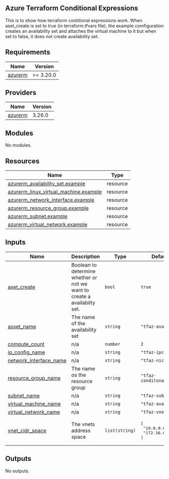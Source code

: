 ## Azure Terraform Conditional Expressions
This is to show how terraform contitional expressions work. When aset_create is set to true (in terraform.tfvars file), the example comfiguration creates an availability set and attaches the virtual machine to it but when set to false, it does not create availability set.

<!-- BEGIN_TF_DOCS -->
## Requirements

| Name | Version |
|------|---------|
| <a name="requirement_azurerm"></a> [azurerm](#requirement\_azurerm) | >= 3.20.0 |

## Providers

| Name | Version |
|------|---------|
| <a name="provider_azurerm"></a> [azurerm](#provider\_azurerm) | 3.26.0 |

## Modules

No modules.

## Resources

| Name | Type |
|------|------|
| [azurerm_availability_set.example](https://registry.terraform.io/providers/hashicorp/azurerm/latest/docs/resources/availability_set) | resource |
| [azurerm_linux_virtual_machine.example](https://registry.terraform.io/providers/hashicorp/azurerm/latest/docs/resources/linux_virtual_machine) | resource |
| [azurerm_network_interface.example](https://registry.terraform.io/providers/hashicorp/azurerm/latest/docs/resources/network_interface) | resource |
| [azurerm_resource_group.example](https://registry.terraform.io/providers/hashicorp/azurerm/latest/docs/resources/resource_group) | resource |
| [azurerm_subnet.example](https://registry.terraform.io/providers/hashicorp/azurerm/latest/docs/resources/subnet) | resource |
| [azurerm_virtual_network.example](https://registry.terraform.io/providers/hashicorp/azurerm/latest/docs/resources/virtual_network) | resource |

## Inputs

| Name | Description | Type | Default | Required |
|------|-------------|------|---------|:--------:|
| <a name="input_aset_create"></a> [aset\_create](#input\_aset\_create) | Boolean to determine whether or not we want to create a availabilty set. | `bool` | `true` | no |
| <a name="input_asset_name"></a> [asset\_name](#input\_asset\_name) | The name of the availability set | `string` | `"tfaz-availset"` | no |
| <a name="input_compute_count"></a> [compute\_count](#input\_compute\_count) | n/a | `number` | `2` | no |
| <a name="input_ip_config_name"></a> [ip\_config\_name](#input\_ip\_config\_name) | n/a | `string` | `"tfaz-ipconfig"` | no |
| <a name="input_network_interface_name"></a> [network\_interface\_name](#input\_network\_interface\_name) | n/a | `string` | `"tfaz-nic"` | no |
| <a name="input_resource_group_name"></a> [resource\_group\_name](#input\_resource\_group\_name) | The name os the resource group | `string` | `"tfaz-conditonal-rg"` | no |
| <a name="input_subnet_name"></a> [subnet\_name](#input\_subnet\_name) | n/a | `string` | `"tfaz-subnet"` | no |
| <a name="input_virtual_machine_name"></a> [virtual\_machine\_name](#input\_virtual\_machine\_name) | n/a | `string` | `"tfaz-availvm"` | no |
| <a name="input_virtual_network_name"></a> [virtual\_network\_name](#input\_virtual\_network\_name) | n/a | `string` | `"tfaz-vnet"` | no |
| <a name="input_vnet_cidr_space"></a> [vnet\_cidr\_space](#input\_vnet\_cidr\_space) | The vnets address space | `list(string)` | <pre>[<br>  "10.0.0.0/16",<br>  "172.16.0.0/16"<br>]</pre> | no |

## Outputs

No outputs.
<!-- END_TF_DOCS -->